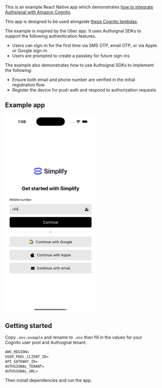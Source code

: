 This is an example React Native app which demonstrates [how to integrate Authsignal with Amazon Cognito](https://docs.authsignal.com/integrations/aws-cognito/getting-started).

This app is designed to be used alongside [these Cognito lambdas](https://github.com/authsignal/cognito-lambdas).

The example is inspired by the Uber app. It uses Authsignal SDKs to support the following authentication features.

- Users can sign-in for the first time via SMS OTP, email OTP, or via Apple or Google sign-in
- Users are prompted to create a passkey for future sign-ins

The example also demonstrates how to use Authsignal SDKs to implement the following:

- Ensure both email and phone number are verified in the initial registration flow
- Register the device for push auth and respond to authorization requests

## Example app

<img src="sign-in.png" alt="sign-in" width="300"/>

## Getting started

Copy `.env.example` and rename to `.env` then fill in the values for your Cognito user pool and Authsignal tenant.

```
AWS_REGION=
USER_POOL_CLIENT_ID=
API_GATEWAY_ID=
AUTHSIGNAL_TENANT=
AUTHSIGNAL_URL=
```

Then install dependencies and run the app.
